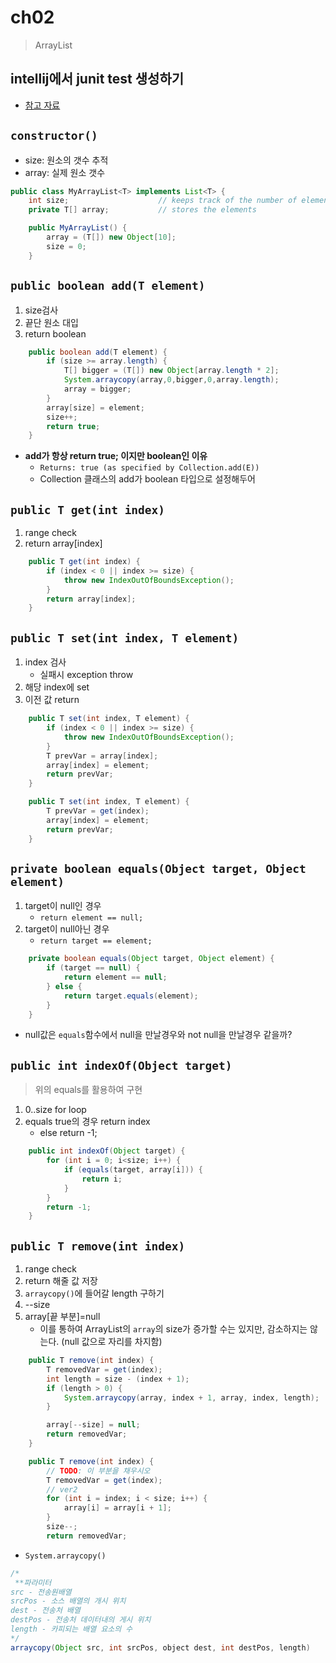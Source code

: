 # ch02
> ArrayList

## intellij에서 junit test 생성하기

- [참고 자료](https://devms.tistory.com/50)

## `constructor()`
- size: 원소의 갯수 추적
- array: 실제 원소 갯수

```java
public class MyArrayList<T> implements List<T> {
    int size;                    // keeps track of the number of elements
    private T[] array;           // stores the elements

    public MyArrayList() {
        array = (T[]) new Object[10];
        size = 0;
    }
```

## `public boolean add(T element)`
1. size검사
2. 끝단 원소 대입
3. return boolean

```java
    public boolean add(T element) {
        if (size >= array.length) {
            T[] bigger = (T[]) new Object[array.length * 2];
            System.arraycopy(array,0,bigger,0,array.length);
            array = bigger;
        }
        array[size] = element;
        size++;
        return true;
    }
```
- **add가 항상 return true; 이지만 boolean인 이유**
    - `Returns: true (as specified by Collection.add(E))`
    - Collection 클래스의 add가 boolean 타입으로 설정해두어

## `public T get(int index)`
1. range check
2. return array[index]

```java
    public T get(int index) {
        if (index < 0 || index >= size) {
            throw new IndexOutOfBoundsException();
        }
        return array[index];
    }
```

## `public T set(int index, T element)`
1. index 검사
    - 실패시 exception throw
2. 해당 index에 set
3. 이전 값 return
```java
    public T set(int index, T element) {
        if (index < 0 || index >= size) {
            throw new IndexOutOfBoundsException();
        }
        T prevVar = array[index];
        array[index] = element;
        return prevVar;
    }
```

```java
    public T set(int index, T element) {
        T prevVar = get(index);
        array[index] = element;
        return prevVar;
    }
```
## `private boolean equals(Object target, Object element)`
1. target이 null인 경우
    - `return element == null;`
2. target이 null아닌 경우
    - `return target == element;`

```java
    private boolean equals(Object target, Object element) {
        if (target == null) {
            return element == null;
        } else {
            return target.equals(element);
        }
    }
```

- null값은 `equals`함수에서 null을 만날경우와 not null을 만날경우 같을까?


## `public int indexOf(Object target)`
> 위의 equals를 활용하여 구현
1. 0..size for loop
2. equals true의 경우 return index
    - else return -1;

```java
    public int indexOf(Object target) {
        for (int i = 0; i<size; i++) {
            if (equals(target, array[i])) {
                return i;
            }
        }
        return -1;
    }
```

## `public T remove(int index)`
1. range check
2. return 해줄 값 저장
3. `arraycopy()`에 들어갈 length 구하기
4. --size
5. array[끝 부분]=null
    - 이를 통하여 ArrayList의 `array`의 size가 증가할 수는 있지만, 감소하지는 않는다. (null 값으로 자리를 차지함)

```java
    public T remove(int index) {
        T removedVar = get(index);
        int length = size - (index + 1);
        if (length > 0) {
            System.arraycopy(array, index + 1, array, index, length);
        }

        array[--size] = null;
        return removedVar;
    }
```

```java
    public T remove(int index) {
        // TODO: 이 부분을 채우시오
        T removedVar = get(index);
        // ver2
        for (int i = index; i < size; i++) {
            array[i] = array[i + 1];
        }
        size--;
        return removedVar;
```


- `System.arraycopy()`
```java
/*
 **파라미터
src - 전송원배열
srcPos - 소스 배열의 개시 위치
dest - 전송처 배열
destPos - 전송처 데이터내의 게시 위치 
length - 카피되는 배열 요소의 수
*/
arraycopy(Object src, int srcPos, object dest, int destPos, length)
```
